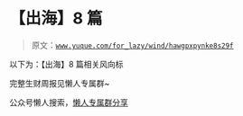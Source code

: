 # 【出海】8 篇

> 原文：[`www.yuque.com/for_lazy/wind/hawgpxpynke8s29f`](https://www.yuque.com/for_lazy/wind/hawgpxpynke8s29f)

以下为：【出海】8 篇相关风向标

完整生财周报见懒人专属群~

公众号懒人搜索，[懒人专属群分享](https://lazybook.fun/#/blog/group)